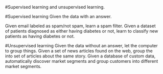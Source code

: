 #Supervised learning and unsupervised learning.

#Supervised learning
Given the data with an answer.

Given email labeled as spam/not spam, learn a spam filter.
Given a dataset of patients diagnosed as either having diabetes or not, learn to classify new patients as having diabetes or not.

#Unsupervised learning
Given the data without an answer, let the computer to group things.
Given a set of news articles found on the web, group the into set of articles about the same story.
Given a database of custom data, automatically discover market segments and group customers into different market segments.
